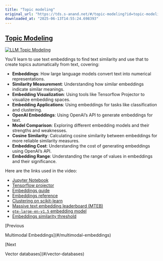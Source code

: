 ```yaml
---
title: "Topic modeling"
original_url: "https://tds.s-anand.net/#/topic-modeling?id=topic-modeling"
downloaded_at: "2025-06-13T14:55:24.698393"
---
```


[Topic Modeling](#/topic-modeling?id=topic-modeling)
----------------------------------------------------

[![LLM Topic Modeling](https://i.ytimg.com/vi_webp/eQUNhq91DlI/sddefault.webp)](https://youtu.be/eQUNhq91DlI)

You’ll learn to use text embeddings to find text similarity and use that to create topics automatically from text, covering:

* **Embeddings**: How large language models convert text into numerical representations.
* **Similarity Measurement**: Understanding how similar embeddings indicate similar meanings.
* **Embedding Visualization**: Using tools like Tensorflow Projector to visualize embedding spaces.
* **Embedding Applications**: Using embeddings for tasks like classification and clustering.
* **OpenAI Embeddings**: Using OpenAI’s API to generate embeddings for text.
* **Model Comparison**: Exploring different embedding models and their strengths and weaknesses.
* **Cosine Similarity**: Calculating cosine similarity between embeddings for more reliable similarity measures.
* **Embedding Cost**: Understanding the cost of generating embeddings using OpenAI’s API.
* **Embedding Range**: Understanding the range of values in embeddings and their significance.

Here are the links used in the video:

* [Jupyter Notebook](https://colab.research.google.com/drive/15L075RLrwXkxa29EGT-1sNm_dqJRBTe_)
* [Tensorflow projector](https://projector.tensorflow.org/)
* [Embeddings guide](https://platform.openai.com/docs/guides/embeddings)
* [Embeddings reference](https://platform.openai.com/docs/api-reference/embeddings)
* [Clustering on scikit-learn](https://scikit-learn.org/stable/modules/clustering.html)
* [Massive text embedding leaderboard (MTEB)](https://huggingface.co/spaces/mteb/leaderboard)
* [`gte-large-en-v1.5` embedding model](https://huggingface.co/Alibaba-NLP/gte-large-en-v1.5)
* [Embeddings similarity threshold](https://www.s-anand.net/blog/embeddings-similarity-threshold/)

[Previous

Multimodal Embeddings](#/multimodal-embeddings)

[Next

Vector databases](#/vector-databases)